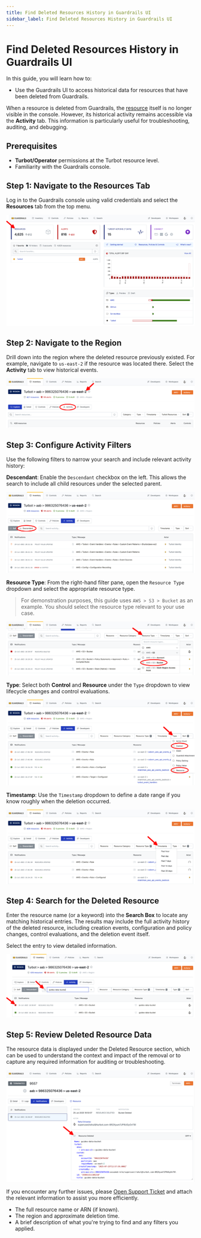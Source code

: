 ```yaml
---
title: Find Deleted Resources History in Guardrails UI
sidebar_label: Find Deleted Resources History in Guardrails UI
---
```


# Find Deleted Resources History in Guardrails UI

In this guide, you will learn how to:
- Use the Guardrails UI to access historical data for resources that have been deleted from Guardrails.

When a resource is deleted from Guardrails, the [resource](https://turbot.com/guardrails/docs/reference/glossary#resource) itself is no longer visible in the console. However, its historical activity remains accessible via the **Activity** tab. This information is particularly useful for troubleshooting, auditing, and debugging.

## Prerequisites

- **Turbot/Operator** permissions at the Turbot resource level.
- Familiarity with the Guardrails console.

## Step 1: Navigate to the Resources Tab

Log in to the Guardrails console using valid credentials and select the **Resources** tab from the top menu.

![Guardrails Resources Tab](./guardrails-resources-tab.png)

## Step 2: Navigate to the Region

Drill down into the region where the deleted resource previously existed. For example, navigate to `us-east-2` if the resource was located there. Select the **Activity** tab to view historical events.

![Guardrails Locate Region](./guardrails-locate-region.png)

## Step 3: Configure Activity Filters

Use the following filters to narrow your search and include relevant activity history:

**Descendant**: Enable the `Descendant` checkbox on the left. This allows the search to include all child resources under the selected parent.
  
  ![Descendant Filter](./guardrails-select-descendant-tab.png)

**Resource Type**: From the right-hand filter pane, open the `Resource Type` dropdown and select the appropriate resource type.  
  > For demonstration purposes, this guide uses `AWS > S3 > Bucket` as an example. You should select the resource type relevant to your use case.

  ![Resource Type Filter](./guardrails-select-resource-type-filter.png)

**Type**: Select both **Control** and **Resource** under the `Type` dropdown to view lifecycle changes and control evaluations.

  ![Type Filter](./guardrails-select-type-filter.png)

**Timestamp**: Use the `Timestamp` dropdown to define a date range if you know roughly when the deletion occurred.

  ![Timestamp Filter](./guardrails-select-timestamp.png)

## Step 4: Search for the Deleted Resource

Enter the resource name (or a keyword) into the **Search Box** to locate any matching historical entries. The results may include the full activity history of the deleted resource, including creation events, configuration and policy changes, control evaluations, and the deletion event itself.

 Select the entry to view detailed information.

![Search for Resource](./guardrails-search-bar.png)

## Step 5: Review Deleted Resource Data

The resource data is displayed under the Deleted Resource section, which can be used to understand the context and impact of the removal or to capture any required information for auditing or troubleshooting.

![Activity Results](./guardrails-deleted-resource-data.png)

If you encounter any further issues, please [Open Support Ticket](https://support.turbot.com) and attach the relevant information to assist you more efficiently.

- The full resource name or ARN (if known).
- The region and approximate deletion time.
- A brief description of what you're trying to find and any filters you applied.
